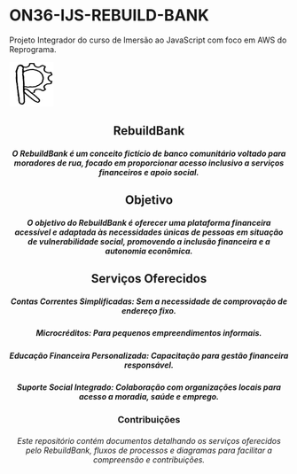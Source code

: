 # ON36-IJS-REBUILD-BANK
 Projeto Integrador do curso de Imersão ao JavaScript com foco em AWS do Reprograma.

 <p><a align="center"><img src="https://github.com/lrolivera/ON36-IJS-REBUILD-BANK/blob/main/rebuild-bank-png.png" width="80" height="80"</a> </p>
  
## RebuildBank
##### O RebuildBank é um conceito fictício de banco comunitário voltado para moradores de rua, focado em proporcionar acesso inclusivo a serviços financeiros e apoio social.

## Objetivo
##### O objetivo do RebuildBank é oferecer uma plataforma financeira acessível e adaptada às necessidades únicas de pessoas em situação de vulnerabilidade social, promovendo a inclusão financeira e a autonomia econômica.

## Serviços Oferecidos
##### Contas Correntes Simplificadas: Sem a necessidade de comprovação de endereço fixo.
##### Microcréditos: Para pequenos empreendimentos informais.
##### Educação Financeira Personalizada: Capacitação para gestão financeira responsável.
##### Suporte Social Integrado: Colaboração com organizações locais para acesso a moradia, saúde e emprego.

### Contribuições
###### Este repositório contém documentos detalhando os serviços oferecidos pelo RebuildBank, fluxos de processos e diagramas para facilitar a compreensão e contribuições.
